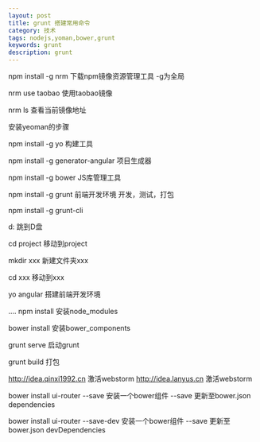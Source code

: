 ```yaml
---
layout: post
title: grunt 搭建常用命令
category: 技术
tags: nodejs,yoman,bower,grunt
keywords: grunt
description: grunt
---
```



npm install -g nrm         下载npm镜像资源管理工具    -g为全局

nrm use taobao             使用taobao镜像

nrm ls                     查看当前镜像地址


安装yeoman的步骤

npm install -g yo                    构建工具

npm install -g generator-angular     项目生成器

npm install -g bower                 JS库管理工具

npm install -g grunt                 前端开发环境 开发，测试，打包 

npm install -g grunt-cli


d:                跳到D盘

cd project        移动到project

mkdir xxx         新建文件夹xxx 

cd xxx            移动到xxx

yo angular        搭建前端开发环境

....
npm install       安装node_modules

bower install     安装bower_components

grunt serve       启动grunt

grunt build       打包


http://idea.qinxi1992.cn                激活webstorm
http://idea.lanyus.cn                   激活webstorm


bower install ui-router --save               安装一个bower组件   --save 更新至bower.json   dependencies

bower install ui-router --save-dev           安装一个bower组件   --save 更新至bower.json   devDependencies
